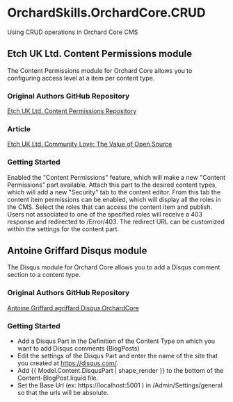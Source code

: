 # OrchardSkills.OrchardCore.CRUD

Using CRUD operations in Orchard Core CMS

## Etch UK Ltd. Content Permissions module

The Content Permissions module for Orchard Core allows you to configuring access level at a item per content type.

### Original Authors GitHub Repository

[Etch UK Ltd. Content Permissions Repository](https://github.com/EtchUK/Etch.OrchardCore.ContentPermissions)

### Article

[Etch UK Ltd. Community Love: The Value of Open Source](https://www.etchuk.com/insights/community-love-the-value-of-open-source)

### Getting Started

Enabled the "Content Permissions" feature, which will make a new "Content Permissions" part available. Attach this part to the desired content types, which will add a new "Security" tab to the content editor. From this tab the content item permissions can be enabled, which will display all the roles in the CMS. Select the roles that can access the content item and publish. Users not associated to one of the specified roles will receive a 403 response and redirected to /Error/403. The redirect URL can be customized within the settings for the content part.

## Antoine Griffard Disqus module

The Disqus module for Orchard Core allows you to add a Disqus comment section to a content type.

### Original Authors GitHub Repository

[Antoine Griffard agriffard Disqus.OrchardCore](https://github.com/agriffard/Disqus.OrchardCore)

### Getting Started

* Add a Disqus Part in the Definition of the Content Type on which you want to add Disqus comments (BlogPosts)
* Edit the settings of the Disqus Part and enter the name of the site that you created at https://disqus.com/.
* Add {{ Model.Content.DisqusPart | shape_render }} to the bottom of the Content-BlogPost.liquid file.
* Set the Base Url (ex: https://localhost:5001 ) in /Admin/Settings/general so that the urls will be absolute.
